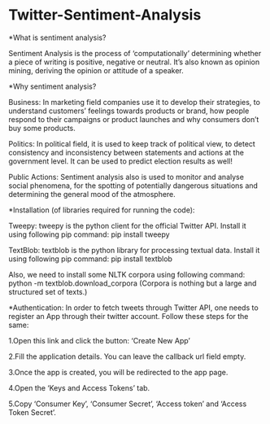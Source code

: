 # Twitter-Sentiment-Analysis

*What is sentiment analysis?

Sentiment Analysis is the process of ‘computationally’ determining whether a piece of writing is positive, negative or neutral. It’s also known as opinion mining, deriving the opinion or attitude of a speaker.

*Why sentiment analysis?

Business: In marketing field companies use it to develop their strategies, to understand customers’ feelings towards products or brand, how people respond to their campaigns or product launches and why consumers don’t buy some
products.

Politics: In political field, it is used to keep track of political view, to detect consistency and inconsistency between statements and actions at the government level. It can be used to predict election results as well!

Public Actions: Sentiment analysis also is used to monitor and analyse social phenomena, for the spotting of potentially dangerous situations and determining the general mood of the atmosphere.

*Installation (of libraries required for running the code):

Tweepy: tweepy is the python client for the official Twitter API.
Install it using following pip command:
pip install tweepy

TextBlob: textblob is the python library for processing textual data.
Install it using following pip command:
pip install textblob

Also, we need to install some NLTK corpora using following command:
python -m textblob.download_corpora
(Corpora is nothing but a large and structured set of texts.)

*Authentication:
In order to fetch tweets through Twitter API, one needs to register an App through their twitter account. Follow these steps for the same:

1.Open this link and click the button: ‘Create New App’

2.Fill the application details. You can leave the callback url field empty.

3.Once the app is created, you will be redirected to the app page.

4.Open the ‘Keys and Access Tokens’ tab.

5.Copy ‘Consumer Key’, ‘Consumer Secret’, ‘Access token’ and ‘Access Token Secret’.
